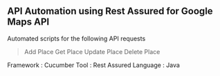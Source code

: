 API Automation using Rest Assured for Google Maps API
------------------------------------------------------
Automated scripts for the following API requests
 > Add Place
 > Get Place
 > Update Place
 > Delete Place
 
Framework : Cucumber
Tool      : Rest Assured
Language  : Java
